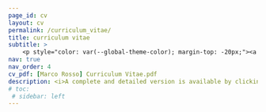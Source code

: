 ```yaml
---
page_id: cv
layout: cv
permalink: /curriculum_vitae/
title: curriculum vitae
subtitle: >
    <p style="color: var(--global-theme-color); margin-top: -20px;"><a href='https://marcorosso.com/it/curriculum_vitae/'>italiano</a>&nbsp;|&nbsp;<a href='https://marcorosso.com/es/curriculum_vitae/'>español</a></p>
nav: true
nav_order: 4
cv_pdf: [Marco Rosso] Curriculum Vitae.pdf
description: <i>A complete and detailed version is available by clicking on the PDF icon.</i>
# toc:
 # sidebar: left
---
```

